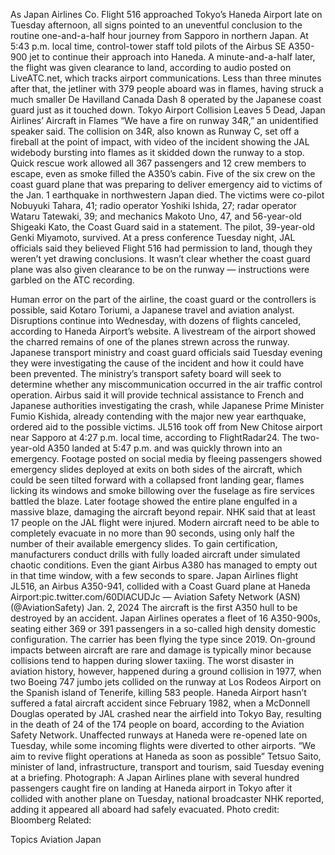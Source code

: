 As Japan Airlines Co. Flight 516 approached Tokyo’s Haneda Airport late on Tuesday afternoon, all signs pointed to an uneventful conclusion to the routine one-and-a-half hour journey from Sapporo in northern Japan.
At 5:43 p.m. local time, control-tower staff told pilots of the Airbus SE A350-900 jet to continue their approach into Haneda. A minute-and-a-half later, the flight was given clearance to land, according to audio posted on LiveATC.net, which tracks airport communications.
Less than three minutes after that, the jetliner with 379 people aboard was in flames, having struck a much smaller De Havilland Canada Dash 8 operated by the Japanese coast guard just as it touched down.
Tokyo Airport Collision Leaves 5 Dead, Japan Airlines’ Aircraft in Flames
“We have a fire on runway 34R,” an unidentified speaker said.
The collision on 34R, also known as Runway C, set off a fireball at the point of impact, with video of the incident showing the JAL widebody bursting into flames as it skidded down the runway to a stop. Quick rescue work allowed all 367 passengers and 12 crew members to escape, even as smoke filled the A350’s cabin.
Five of the six crew on the coast guard plane that was preparing to deliver emergency aid to victims of the Jan. 1 earthquake in northwestern Japan died. The victims were co-pilot Nobuyuki Tahara, 41; radio operator Yoshiki Ishida, 27; radar operator Wataru Tatewaki, 39; and mechanics Makoto Uno, 47, and 56-year-old Shigeaki Kato, the Coast Guard said in a statement. The pilot, 39-year-old Genki Miyamoto, survived.
At a press conference Tuesday night, JAL officials said they believed Flight 516 had permission to land, though they weren’t yet drawing conclusions. It wasn’t clear whether the coast guard plane was also given clearance to be on the runway — instructions were garbled on the ATC recording.

Human error on the part of the airline, the coast guard or the controllers is possible, said Kotaro Toriumi, a Japanese travel and aviation analyst.
Disruptions continue into Wednesday, with dozens of flights canceled, according to Haneda Airport’s website. A livestream of the airport showed the charred remains of one of the planes strewn across the runway.
Japanese transport ministry and coast guard officials said Tuesday evening they were investigating the cause of the incident and how it could have been prevented. The ministry’s transport safety board will seek to determine whether any miscommunication occurred in the air traffic control operation.
Airbus said it will provide technical assistance to French and Japanese authorities investigating the crash, while Japanese Prime Minister Fumio Kishida, already contending with the major new year earthquake, ordered aid to the possible victims.
JL516 took off from New Chitose airport near Sapporo at 4:27 p.m. local time, according to FlightRadar24. The two-year-old A350 landed at 5:47 p.m. and was quickly thrown into an emergency.
Footage posted on social media by fleeing passengers showed emergency slides deployed at exits on both sides of the aircraft, which could be seen tilted forward with a collapsed front landing gear, flames licking its windows and smoke billowing over the fuselage as fire services battled the blaze.
Later footage showed the entire plane engulfed in a massive blaze, damaging the aircraft beyond repair. NHK said that at least 17 people on the JAL flight were injured.
Modern aircraft need to be able to completely evacuate in no more than 90 seconds, using only half the number of their available emergency slides. To gain certification, manufacturers conduct drills with fully loaded aircraft under simulated chaotic conditions. Even the giant Airbus A380 has managed to empty out in that time window, with a few seconds to spare.
Japan Airlines flight JL516, an Airbus A350-941, collided with a Coast Guard plane at Haneda Airport:pic.twitter.com/60DlACUDJc
— Aviation Safety Network (ASN) (@AviationSafety) Jan. 2, 2024
The aircraft is the first A350 hull to be destroyed by an accident. Japan Airlines operates a fleet of 16 A350-900s, seating either 369 or 391 passengers in a so-called high density domestic configuration. The carrier has been flying the type since 2019.
On-ground impacts between aircraft are rare and damage is typically minor because collisions tend to happen during slower taxiing. The worst disaster in aviation history, however, happened during a ground collision in 1977, when two Boeing 747 jumbo jets collided on the runway at Los Rodeos Airport on the Spanish island of Tenerife, killing 583 people.
Haneda Airport hasn’t suffered a fatal aircraft accident since February 1982, when a McDonnell Douglas operated by JAL crashed near the airfield into Tokyo Bay, resulting in the death of 24 of the 174 people on board, according to the Aviation Safety Network.
Unaffected runways at Haneda were re-opened late on Tuesday, while some incoming flights were diverted to other airports.
“We aim to revive flight operations at Haneda as soon as possible” Tetsuo Saito, minister of land, infrastructure, transport and tourism, said Tuesday evening at a briefing.
Photograph: A Japan Airlines plane with several hundred passengers caught fire on landing at Haneda airport in Tokyo after it collided with another plane on Tuesday, national broadcaster NHK reported, adding it appeared all aboard had safely evacuated. Photo credit: Bloomberg
Related:

Topics
Aviation
Japan
